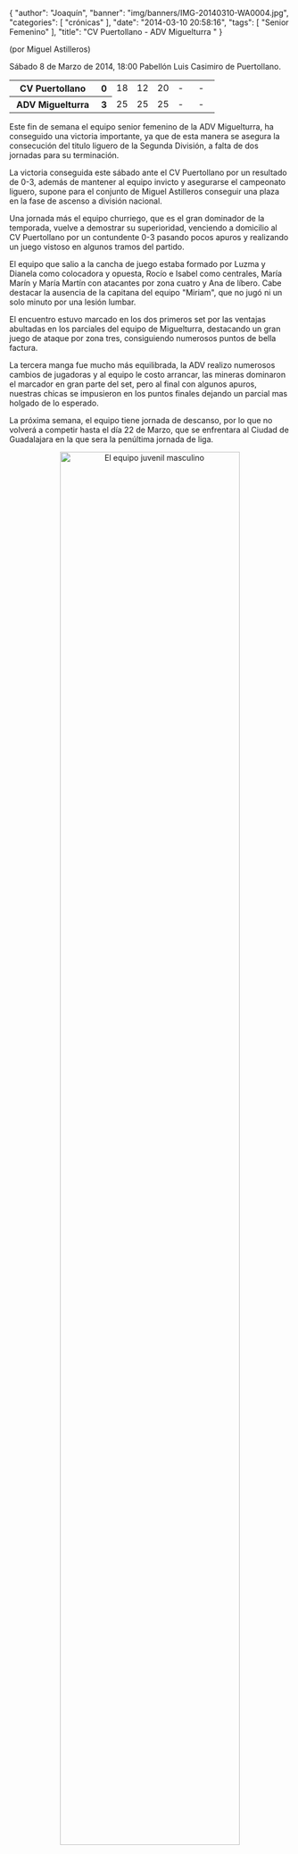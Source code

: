 {
  "author": "Joaquín", 
  "banner": "img/banners/IMG-20140310-WA0004.jpg", 
  "categories": [
    "crónicas"
  ], 
  "date": "2014-03-10 20:58:16", 
  "tags": [
    "Senior Femenino"
  ], 
  "title": "CV Puertollano - ADV Miguelturra "
}

(por Miguel Astilleros)

Sábado 8 de Marzo de 2014, 18:00 Pabellón Luis Casimiro de Puertollano.

<table>
  <tr>
    <th>CV Puertollano</th><th>0</th>
    <td width="10%">18</td>
    <td width="10%">12</td>
    <td width="10%">20</td>
    <td width="10%">-</td>
    <td width="10%">-</td>
  </tr>
  <tr>
    <th width="*">ADV Miguelturra</th><th>3</th>
    <td width="10%">25</td>
    <td width="10%">25</td>
    <td width="10%">25</td>
    <td width="10%">-</td>
    <td width="10%">-</td>
  </tr>
</table>

Este fin de semana el equipo senior femenino de la ADV Miguelturra, ha conseguido una victoria importante, ya que de esta manera se asegura la consecución del titulo liguero de la Segunda División, a falta de dos jornadas para su terminación.

La victoria conseguida este sábado ante el CV Puertollano por un resultado de 0-3, además de mantener al equipo invicto y asegurarse el campeonato liguero, supone para el conjunto de Miguel Astilleros conseguir una plaza en la fase de ascenso a división nacional.

Una jornada más el equipo churriego, que es el gran dominador de la temporada, vuelve a demostrar su superioridad, venciendo a domicilio al CV Puertollano por un contundente 0-3 pasando pocos apuros y realizando un juego vistoso en algunos tramos del partido.

El equipo que salio a la cancha de juego estaba formado por Luzma y Dianela como colocadora y opuesta, Rocío e Isabel como centrales, María Marín y María Martín con atacantes por zona cuatro y Ana de líbero. Cabe destacar la ausencia de la capitana del equipo "Miriam", que no jugó ni un solo minuto por una lesión lumbar.

El encuentro estuvo marcado en los dos primeros set por las ventajas abultadas en los parciales del equipo de Miguelturra,  destacando un gran juego de ataque por zona tres, consiguiendo numerosos puntos de bella factura.

La tercera manga fue mucho más equilibrada, la ADV realizo numerosos cambios de jugadoras y al equipo le costo arrancar, las mineras dominaron el marcador en gran parte del set, pero al final con algunos apuros, nuestras chicas se impusieron en los puntos finales dejando un parcial mas holgado de lo esperado.

La próxima semana, el equipo tiene jornada de descanso, por lo que no volverá a competir hasta el día 22 de Marzo, que se enfrentara al Ciudad de Guadalajara en la que sera la penúltima jornada de liga.  

<center>
<a target="_new" href="http://www.advmiguelturra.org/img/banners/IMG-20140310-WA0004.jpg"> 
<img alt="El equipo juvenil masculino" width="80%" align="center" src="http://www.advmiguelturra.org/img/banners/IMG-20140310-WA0004.jpg"/> </a>
</center>

